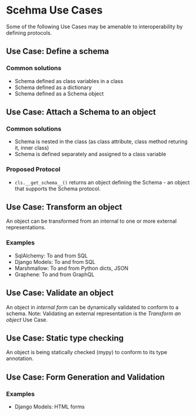 # Scehma Use Cases 

Some of the following Use Cases may be amenable to interoperability by defining protocols.

## Use Case: Define a schema 

### Common solutions

* Schema defined as class variables in a class
* Schema defined as a dictionary
* Schema defined as a Schema object

## Use Case: Attach a Schema to an object 

### Common solutions
* Schema is nested in the class (as class attribute, class method returing it, inner class)
* Schema is defined separately and assigned to a class variable

### Proposed Protocol

* `cls.__get_schema__()` returns an object defining the Schema - an object that supports the Schema protocol.

## Use Case: Transform an object

An object can be transformed from an internal to one or more external representations. 

### Examples

* SqlAlchemy: To and from SQL
* Django Models: To and from SQL
* Marshmallow: To and from Python dicts, JSON
* Graphene: To and from GraphQL 

## Use Case: Validate an object

An object in _internal form_ can be dynamically validated to conform to a schema. Note: Validating an external representation is the _Transform an object_ Use Case. 

## Use Case: Static type checking

An object is being statically checked (mypy) to conform to its type annotation.

## Use Case: Form Generation and Validation

### Examples

* Django Models: HTML forms





